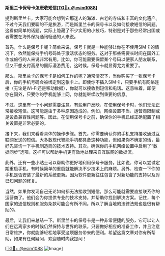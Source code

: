 **斯里兰卡保号卡怎麽收短信[[TG💪+ @esim1088](https://t.me/s/esim1088)]**

提到斯里兰卡，大家可能会想到它那迷人的海滩、古老的寺庙和丰富的文化遗产。不过今天我们要聊的不是旅游，而是斯里兰卡的保号卡以及如何接收短信的问题。这看似简单的话题，实际上隐藏了不少实用的小技巧，特别是对于那些经常出国或者需要在海外保持通讯畅通的人来说。

首先，什么是保号卡呢？简单来说，保号卡就是一种能够让你在不使用SIM卡的情况下，依然能保持手机号码处于激活状态的服务。这对于那些需要长时间在国外工作或旅行的人来说非常有用。比如，你可能需要保留某个号码以便家人朋友联系，但又不想支付高昂的国际漫游费用。这时候，保号卡就显得尤为重要了。

那么，斯里兰卡的保号卡是如何工作的呢？通常情况下，当你购买了一张保号卡后，你的手机号码会被绑定到这张卡上。即使你不插入SIM卡，只要手机有网络连接（无论是Wi-Fi还是移动数据），你就可以接收到短信和电话。这意味着，即便你在国外，只要你的手机能够上网，你就能继续收到重要的信息。

不过，这里有一个小问题需要注意。有些用户反映，在使用保号卡时，他们无法正常接收短信。这可能是由于多种原因造成的。例如，网络设置不当、运营商限制或是设备兼容性问题等。因此，在使用保号卡之前，确保你的手机已经正确配置了相关设置是非常必要的。

接下来，我们来看看具体的操作步骤。首先，你需要确认你的手机支持接收通过互联网发送的短信。大多数现代智能手机都具备这种功能，但如果你不确定的话，最好先咨询一下手机制造商的技术支持。其次，确保你的手机网络设置中启用了“数据同步”选项。这样可以帮助手机更有效地处理来自互联网的数据流。

此外，还有一些小贴士可以帮助你更好地利用保号卡服务。比如说，你可以尝试定期重启手机，有时候简单的重启就能解决不少技术上的麻烦。另外，检查一下你的手机是否安装了最新的系统更新。因为软件更新往往包含了对新功能的支持以及对已知问题的修复。

当然，如果你发现自己无论如何都无法接收到短信，那么可能就需要直接联系你的运营商了。他们会为你提供专业的技术支持，并帮助你找到解决方案。记住，每个国家的通信规则和服务条款可能会有所不同，所以了解当地的法律法规也是很有帮助的。

最后，让我们来总结一下。斯里兰卡的保号卡是一种非常便捷的服务，它可以让人们在远离家乡的时候仍然保持与世界的联系。只要做好相应的准备工作，并且注意日常维护，你就能够轻松地享受这项服务带来的便利。希望这篇文章对你有所帮助，如果有任何疑问，欢迎随时向我提问！

[[TG💪+ @esim1088](https://t.me/s/esim1088) ![Image](https://i.postimg.cc/4NQfJmqS/Snipaste-2025-05-13-00-14-12.png)]